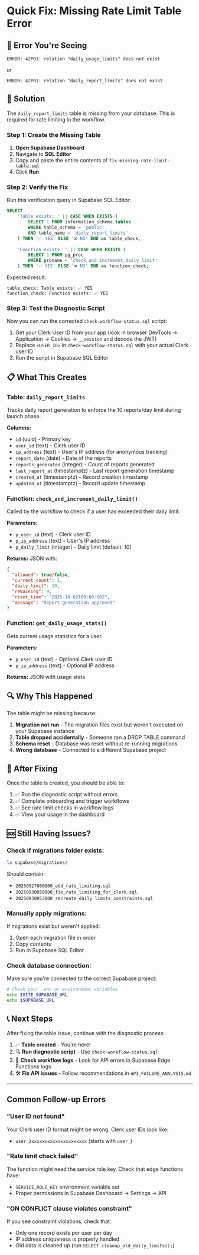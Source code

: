 # Quick Fix: Missing Rate Limit Table Error

## 🚨 Error You're Seeing

```
ERROR: 42P01: relation "daily_usage_limits" does not exist
```

or

```
ERROR: 42P01: relation "daily_report_limits" does not exist
```

## 🔧 Solution

The `daily_report_limits` table is missing from your database. This is required for rate limiting in the workflow.

### Step 1: Create the Missing Table

1. **Open Supabase Dashboard**
2. Navigate to **SQL Editor**
3. Copy and paste the entire contents of `fix-missing-rate-limit-table.sql`
4. Click **Run**

### Step 2: Verify the Fix

Run this verification query in Supabase SQL Editor:

```sql
SELECT 
    'Table exists: ' || CASE WHEN EXISTS (
        SELECT 1 FROM information_schema.tables 
        WHERE table_schema = 'public' 
        AND table_name = 'daily_report_limits'
    ) THEN '✅ YES' ELSE '❌ NO' END as table_check,
    
    'Function exists: ' || CASE WHEN EXISTS (
        SELECT 1 FROM pg_proc 
        WHERE proname = 'check_and_increment_daily_limit'
    ) THEN '✅ YES' ELSE '❌ NO' END as function_check;
```

Expected result:
```
table_check: Table exists: ✅ YES
function_check: Function exists: ✅ YES
```

### Step 3: Test the Diagnostic Script

Now you can run the corrected `check-workflow-status.sql` script:

1. Get your Clerk User ID from your app (look in browser DevTools → Application → Cookies → `__session` and decode the JWT)
2. Replace `<USER_ID>` in `check-workflow-status.sql` with your actual Clerk user ID
3. Run the script in Supabase SQL Editor

## 📋 What This Creates

### Table: `daily_report_limits`

Tracks daily report generation to enforce the 10 reports/day limit during launch phase.

**Columns:**
- `id` (uuid) - Primary key
- `user_id` (text) - Clerk user ID
- `ip_address` (text) - User's IP address (for anonymous tracking)
- `report_date` (date) - Date of the reports
- `reports_generated` (integer) - Count of reports generated
- `last_report_at` (timestamptz) - Last report generation timestamp
- `created_at` (timestamptz) - Record creation timestamp
- `updated_at` (timestamptz) - Record update timestamp

### Function: `check_and_increment_daily_limit()`

Called by the workflow to check if a user has exceeded their daily limit.

**Parameters:**
- `p_user_id` (text) - Clerk user ID
- `p_ip_address` (text) - User's IP address
- `p_daily_limit` (integer) - Daily limit (default: 10)

**Returns:** JSON with:
```json
{
  "allowed": true/false,
  "current_count": 1,
  "daily_limit": 10,
  "remaining": 9,
  "reset_time": "2025-10-02T00:00:00Z",
  "message": "Report generation approved"
}
```

### Function: `get_daily_usage_stats()`

Gets current usage statistics for a user.

**Parameters:**
- `p_user_id` (text) - Optional Clerk user ID
- `p_ip_address` (text) - Optional IP address

**Returns:** JSON with usage stats

## 🔍 Why This Happened

The table might be missing because:

1. **Migration not run** - The migration files exist but weren't executed on your Supabase instance
2. **Table dropped accidentally** - Someone ran a DROP TABLE command
3. **Schema reset** - Database was reset without re-running migrations
4. **Wrong database** - Connected to a different Supabase project

## 🚀 After Fixing

Once the table is created, you should be able to:

1. ✅ Run the diagnostic script without errors
2. ✅ Complete onboarding and trigger workflows
3. ✅ See rate limit checks in workflow logs
4. ✅ View your usage in the dashboard

## 🆘 Still Having Issues?

### Check if migrations folder exists:

```bash
ls supabase/migrations/
```

Should contain:
- `20250927060000_add_rate_limiting.sql`
- `20250930050000_fix_rate_limiting_for_clerk.sql`
- `20250930053000_recreate_daily_limits_constraints.sql`

### Manually apply migrations:

If migrations exist but weren't applied:

1. Open each migration file in order
2. Copy contents
3. Run in Supabase SQL Editor

### Check database connection:

Make sure you're connected to the correct Supabase project:

```bash
# Check your .env or environment variables
echo $VITE_SUPABASE_URL
echo $SUPABASE_URL
```

## 📞 Next Steps

After fixing the table issue, continue with the diagnostic process:

1. ✅ **Table created** - You're here!
2. 🔍 **Run diagnostic script** - Use `check-workflow-status.sql`
3. 🔎 **Check workflow logs** - Look for API errors in Supabase Edge Functions logs
4. 🛠️ **Fix API issues** - Follow recommendations in `API_FAILURE_ANALYSIS.md`

---

## Common Follow-up Errors

### "User ID not found"

Your Clerk user ID format might be wrong. Clerk user IDs look like:
- `user_2xxxxxxxxxxxxxxxxxxxxx` (starts with `user_`)

### "Rate limit check failed"

The function might need the service role key. Check that edge functions have:
- `SERVICE_ROLE_KEY` environment variable set
- Proper permissions in Supabase Dashboard → Settings → API

### "ON CONFLICT clause violates constraint"

If you see constraint violations, check that:
- Only one record exists per user per day
- IP address uniqueness is properly handled
- Old data is cleaned up (run `SELECT cleanup_old_daily_limits();`)
